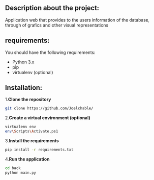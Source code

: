## Description about the project:
Application web that provides to the users information of the database, through of grafics and other visual representations

## requirements:
You should have the following requirements:

- Python 3.x
- pip 
- virtualenv (optional)

## Installation:


1.**Clone the repository**
```bash
git clone https://github.com/Joelchable/
```

2.**Create a virtual environment (optional)**
```bash
virtualenv env
env\Scripts\Activate.ps1 
```

3.**Install the requirements**
```bash
pip install -r requirements.txt
```

4.**Run the application**
```bash
cd back
python main.py
```
